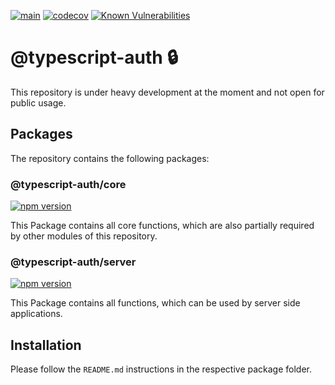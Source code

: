 [![main](https://github.com/Tada5hi/typescript-auth/actions/workflows/main.yml/badge.svg)](https://github.com/Tada5hi/typescript-auth/actions/workflows/main.yml)
[![codecov](https://codecov.io/gh/Tada5hi/typescript-auth/branch/master/graph/badge.svg?token=FHE347R1NW)](https://codecov.io/gh/Tada5hi/typescript-auth)
[![Known Vulnerabilities](https://snyk.io/test/github/Tada5hi/typescript-auth/badge.svg)](https://snyk.io/test/github/Tada5hi/typescript-auth)

# @typescript-auth 🔒	
This repository is under heavy development at the moment and not open for public usage.

## Packages
The repository contains the following packages:

### @typescript-auth/core
[![npm version](https://badge.fury.io/js/@typescript-auth%2Fcore.svg)](https://badge.fury.io/js/@typescript-auth%2Fcore)

This Package contains all core functions, which are also partially required by other modules of this repository.
  
### @typescript-auth/server  
[![npm version](https://badge.fury.io/js/@typescript-auth%2Fserver.svg)](https://badge.fury.io/js/@typescript-auth%2Fserver)

This Package contains all functions, which can be used by server side applications.

## Installation
Please follow the `README.md` instructions in the respective package folder.


